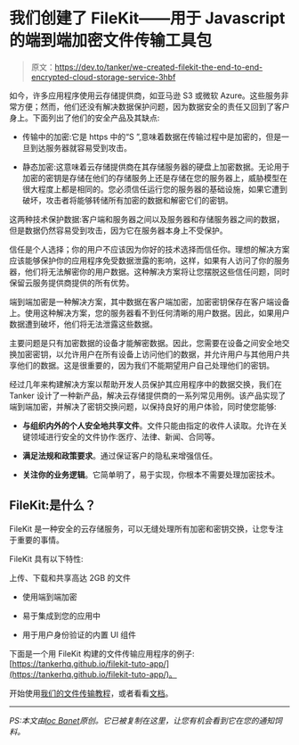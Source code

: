 # 我们创建了 FileKit——用于 Javascript 的端到端加密文件传输工具包

> 原文：<https://dev.to/tanker/we-created-filekit-the-end-to-end-encrypted-cloud-storage-service-3hbf>

如今，许多应用程序使用云存储提供商，如亚马逊 S3 或微软 Azure。这些服务非常方便；然而，他们还没有解决数据保护问题，因为数据安全的责任又回到了客户身上。下面列出了他们的安全产品及其缺点:

*   传输中的加密:它是 https 中的“S ”,意味着数据在传输过程中是加密的，但是一旦到达服务器就容易受到攻击。

*   静态加密:这意味着云存储提供商在其存储服务器的硬盘上加密数据。无论用于加密的密钥是存储在他们的存储服务上还是存储在您的服务器上，威胁模型在很大程度上都是相同的。您必须信任运行您的服务器的基础设施，如果它遭到破坏，攻击者将能够转储所有加密的数据和解密它们的密钥。

这两种技术保护数据:客户端和服务器之间以及服务器和存储服务器之间的数据，但是数据仍然容易受到攻击，因为它在服务器本身上不受保护。

信任是个人选择；你的用户不应该因为你好的技术选择而信任你。理想的解决方案应该能够保护你的应用程序免受数据泄露的影响，这样，如果有人访问了你的服务器，他们将无法解密你的用户数据。这种解决方案将让您摆脱这些信任问题，同时保留云服务提供商提供的所有优势。

端到端加密是一种解决方案，其中数据在客户端加密，加密密钥保存在客户端设备上。使用这种解决方案，您的服务器看不到任何清晰的用户数据。因此，如果用户数据遭到破坏，他们将无法泄露这些数据。

主要问题是只有加密数据的设备才能解密数据。因此，您需要在设备之间安全地交换加密密钥，以允许用户在所有设备上访问他们的数据，并允许用户与其他用户共享他们的数据。这是很重要的，因为我们不能期望用户自己处理他们的密钥。

经过几年来构建解决方案以帮助开发人员保护其应用程序中的数据交换，我们在 Tanker 设计了一种新产品，解决云存储提供商的一系列常见用例。该产品实现了端到端加密，并解决了密钥交换问题，以保持良好的用户体验，同时使您能够:

*   **与组织内外的个人安全地共享文件**。文件只能由指定的收件人读取。允许在关键领域进行安全的文件协作:医疗、法律、新闻、合同等。

*   **满足法规和政策要求**。通过保证客户的隐私来增强信任。

*   **关注你的业务逻辑**。它简单明了，易于实现，你根本不需要处理加密技术。

## FileKit:是什么？

FileKit 是一种安全的云存储服务，可以无缝处理所有加密和密钥交换，让您专注于重要的事情。

FileKit 具有以下特性:

上传、下载和共享高达 2GB 的文件

*   使用端到端加密

*   易于集成到您的应用中

*   用于用户身份验证的内置 UI 组件

下面是一个用 FileKit 构建的文件传输应用程序的例子:[https://tankerhq.github.io/filekit-tuto-app/](https://tankerhq.github.io/filekit-tuto-app/)。

开始使用[我们的文件传输教程](https://docs.tanker.io/filekit/latest/tutorials/file-transfer/)，或者看看[文档](https://docs.tanker.io/filekit/latest/)。

* * *

*PS:本文由[loc Banet](https://github.com/banetl)原创。它已被复制在这里，让您有机会看到它在您的通知饲料。*